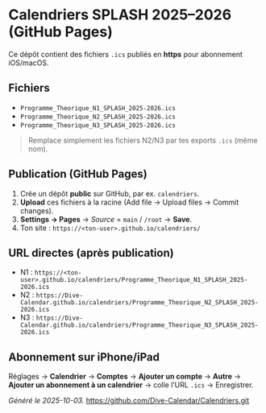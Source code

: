 # Calendriers SPLASH 2025–2026 (GitHub Pages)

Ce dépôt contient des fichiers `.ics` publiés en **https** pour abonnement iOS/macOS.

## Fichiers
- `Programme_Theorique_N1_SPLASH_2025-2026.ics`
- `Programme_Theorique_N2_SPLASH_2025-2026.ics`
- `Programme_Theorique_N3_SPLASH_2025-2026.ics`

> Remplace simplement les fichiers N2/N3 par tes exports `.ics` (même nom).

## Publication (GitHub Pages)
1. Crée un dépôt **public** sur GitHub, par ex. `calendriers`.
2. **Upload** ces fichiers à la racine (Add file → Upload files → Commit changes).
3. **Settings → Pages** → *Source* = `main` / `/root` → **Save**.
4. Ton site : `https://<ton-user>.github.io/calendriers/`

## URL directes (après publication)
- N1 : `https://<ton-user>.github.io/calendriers/Programme_Theorique_N1_SPLASH_2025-2026.ics`
- N2 : `https://Dive-Calendar.github.io/calendriers/Programme_Theorique_N2_SPLASH_2025-2026.ics`
- N3 : `https://Dive-Calendar.github.io/calendriers/Programme_Theorique_N3_SPLASH_2025-2026.ics`

## Abonnement sur iPhone/iPad
Réglages → **Calendrier** → **Comptes** → **Ajouter un compte** → **Autre** → **Ajouter un abonnement à un calendrier** → colle l’URL `.ics` → Enregistrer.

*Généré le 2025-10-03.*
https://github.com/Dive-Calendar/Calendriers.git
